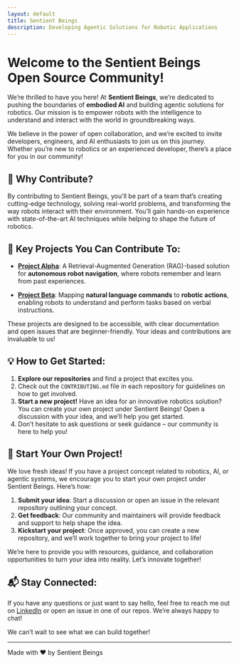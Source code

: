 ```yaml
---
layout: default
title: Sentient Beings
description: Developing Agentic Solutions for Robotic Applications
---
```


# Welcome to the Sentient Beings Open Source Community!

We’re thrilled to have you here! At **Sentient Beings**, we’re dedicated to pushing the boundaries of **embodied AI** and building agentic solutions for robotics. Our mission is to empower robots with the intelligence to understand and interact with the world in groundbreaking ways.

We believe in the power of open collaboration, and we’re excited to invite developers, engineers, and AI enthusiasts to join us on this journey. Whether you’re new to robotics or an experienced developer, there’s a place for you in our community!

## 🌟 Why Contribute?
By contributing to Sentient Beings, you'll be part of a team that’s creating cutting-edge technology, solving real-world problems, and transforming the way robots interact with their environment. You’ll gain hands-on experience with state-of-the-art AI techniques while helping to shape the future of robotics.

## 🚀 Key Projects You Can Contribute To:
- [**Project Alpha**](https://github.com/Sentient-Beings/RobotwithMemory): A Retrieval-Augmented Generation (RAG)-based solution for **autonomous robot navigation**, where robots remember and learn from past experiences.
  
- [**Project Beta**](https://github.com/Sentient-Beings/Language-to-Actions): Mapping **natural language commands** to **robotic actions**, enabling robots to understand and perform tasks based on verbal instructions.

These projects are designed to be accessible, with clear documentation and open issues that are beginner-friendly. Your ideas and contributions are invaluable to us!

## 💡 How to Get Started:
1. **Explore our repositories** and find a project that excites you.
2. Check out the `CONTRIBUTING.md` file in each repository for guidelines on how to get involved.
3. **Start a new project!** Have an idea for an innovative robotics solution? You can create your own project under Sentient Beings! Open a discussion with your idea, and we’ll help you get started.
4. Don’t hesitate to ask questions or seek guidance – our community is here to help you!

## 🎯 Start Your Own Project!
We love fresh ideas! If you have a project concept related to robotics, AI, or agentic systems, we encourage you to start your own project under Sentient Beings. Here’s how:
1. **Submit your idea**: Start a discussion or open an issue in the relevant repository outlining your concept.
2. **Get feedback**: Our community and maintainers will provide feedback and support to help shape the idea.
3. **Kickstart your project**: Once approved, you can create a new repository, and we’ll work together to bring your project to life!

We’re here to provide you with resources, guidance, and collaboration opportunities to turn your idea into reality. Let’s innovate together!

## 📬 Stay Connected:
If you have any questions or just want to say hello, feel free to reach me out on [LinkedIn](https://www.linkedin.com/in/muhammad-ahmed-845a371b6/) or open an issue in one of our repos. We’re always happy to chat!

We can’t wait to see what we can build together!

---

Made with ❤️ by Sentient Beings
